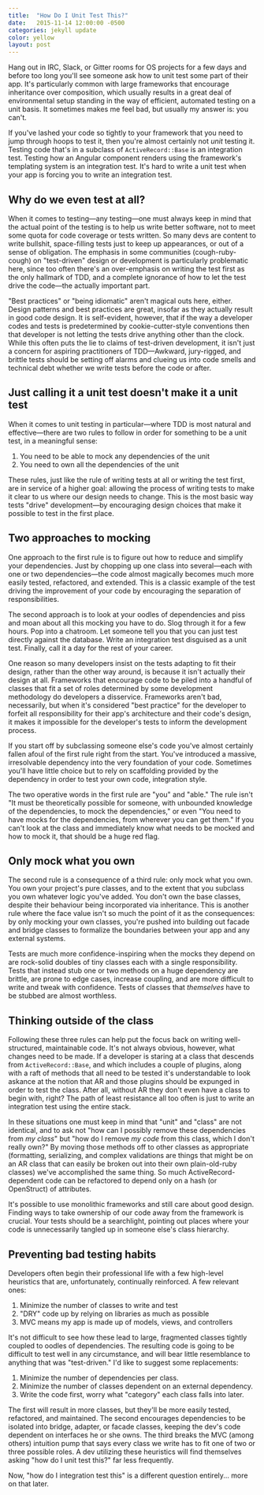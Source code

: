 ```yaml
---
title:  "How Do I Unit Test This?"
date:   2015-11-14 12:00:00 -0500
categories: jekyll update
color: yellow
layout: post
---
```


Hang out in IRC, Slack, or Gitter rooms for OS projects for a few days and before too long you'll see someone ask how to unit test some part of their app. It's particularly common with large frameworks that encourage inheritance over composition, which usually results in a great deal of environmental setup standing in the way of efficient, automated testing on a unit basis. It sometimes makes me feel bad, but usually my answer is: you can't.

If you've lashed your code so tightly to your framework that you need to jump through hoops to test it, then you're almost certainly not *unit* testing it. Testing code that's in a subclass of `ActiveRecord::Base` is an integration test. Testing how an Angular component renders using the framework's templating system is an integration test. It's hard to write a unit test when your app is forcing you to write an integration test.

## Why do we even test at all?

When it comes to testing—any testing—one must always keep in mind that the actual point of the testing is to help us write better software, not to meet some quota for code coverage or tests written. So many devs are content to write bullshit, space-filling tests just to keep up appearances, or out of a sense of obligation. The emphasis in some communities (cough-ruby-cough) on "test-driven" design or development is particularly problematic here, since too often there's an over-emphasis on writing the test first as the only hallmark of TDD, and a complete ignorance of how to let the test drive the code—the actually important part.

"Best practices" or "being idiomatic" aren't magical outs here, either. Design patterns and best practices are great, insofar as they actually result in good code design. It is self-evident, however, that if the way a developer codes and tests is predetermined by cookie-cutter-style conventions then that developer is not letting the tests drive anything other than the clock. While this often puts the lie to claims of test-driven development, it isn't just a concern for aspiring practitioners of TDD—Awkward, jury-rigged, and brittle tests should be setting off alarms and clueing us into code smells and technical debt whether we write tests before the code or after.

## Just calling it a unit test doesn't make it a unit test

When it comes to unit testing in particular—where TDD is most natural and effective—there are two rules to follow in order for something to be a unit test, in a meaningful sense:

1.  You need to be able to mock any dependencies of the unit
2.  You need to own all the dependencies of the unit

These rules, just like the rule of writing tests at all or writing the test first, are in service of a higher goal: allowing the process of writing tests to make it clear to us where our design needs to change. This is the most basic way tests "drive" development—by encouraging design choices that make it possible to test in the first place.

## Two approaches to mocking

One approach to the first rule is to figure out how to reduce and simplify your dependencies. Just by chopping up one class into several—each with one or two dependencies—the code almost magically becomes much more easily tested, refactored, and extended. This is a classic example of the test driving the improvement of your code by encouraging the separation of responsibilities.

The second approach is to look at your oodles of dependencies and piss and moan about all this mocking you have to do. Slog through it for a few hours. Pop into a chatroom. Let someone tell you that you can just test directly against the database. Write an integration test disguised as a unit test. Finally, call it a day for the rest of your career.

One reason so many developers insist on the tests adapting to fit their design, rather than the other way around, is because it isn't actually their design at all. Frameworks that encourage code to be piled into a handful of classes that fit a set of roles determined by some development methodology do developers a disservice. Frameworks aren't bad, necessarily, but when it's considered "best practice" for the developer to forfeit all responsibility for their app's architecture and their code's design, it makes it impossible for the developer's tests to inform the development process.

If you start off by subclassing someone else's code you've almost certainly fallen afoul of the first rule right from the start. You've introduced a massive, irresolvable dependency into the very foundation of your code. Sometimes you'll have little choice but to rely on scaffolding provided by the dependency in order to test your own code, integration style.

The two operative words in the first rule are "you" and "able." The rule isn't "It must be theoretically possible for someone, with unbounded knowledge of the dependencies, to mock the dependencies," or even "You need to have mocks for the dependencies, from wherever you can get them." If you can't look at the class and immediately know what needs to be mocked and how to mock it, that should be a huge red flag.

## Only mock what you own

The second rule is a consequence of a third rule: only mock what you own. You own your project's pure classes, and to the extent that you subclass you own whatever logic you've added. You don't own the base classes, despite their behaviour being incorporated via inheritance. This is another rule where the face value isn't so much the point of it as the consequences: by only mocking your own classes, you're pushed into building out facade and bridge classes to formalize the boundaries between your app and any external systems.

Tests are much more confidence-inspiring when the mocks they depend on are rock-solid doubles of tiny classes each with a single responsibility. Tests that instead stub one or two methods on a huge dependency are brittle, are prone to edge cases, increase coupling, and are more difficult to write and tweak with confidence. Tests of classes that *themselves* have to be stubbed are almost worthless.

## Thinking outside of the class

Following these three rules can help put the focus back on writing well-structured, maintainable code. It's not always obvious, however, what changes need to be made. If a developer is staring at a class that descends from `ActiveRecord::Base`, and which includes a couple of plugins, along with a raft of methods that all need to be tested it's understandable to look askance at the notion that AR and those plugins should be expunged in order to test the class. After all, without AR they don't even have a class to begin with, right? The path of least resistance all too often is just to write an integration test using the entire stack.

In these situations one must keep in mind that "unit" and "class" are not identical, and to ask not "how can I possibly remove these dependencies from *my class*" but "how do I remove *my code* from this class, which I don't really own?" By moving those methods off to other classes as appropriate (formatting, serializing, and complex validations are things that might be on an AR class that can easily be broken out into their own plain-old-ruby classes) we've accomplished the same thing. So much ActiveRecord-dependent code can be refactored to depend only on a hash (or OpenStruct) of attributes.

It's possible to use monolithic frameworks and still care about good design. Finding ways to take ownership of our code away from the framework is crucial. Your tests should be a searchlight, pointing out places where your code is unnecessarily tangled up in someone else's class hierarchy.

## Preventing bad testing habits

Developers often begin their professional life with a few high-level heuristics that are, unfortunately, continually reinforced. A few relevant ones:

1.  Minimize the number of classes to write and test
2.  "DRY" code up by relying on libraries as much as possible
3.  MVC means my app is made up of models, views, and controllers

It's not difficult to see how these lead to large, fragmented classes tightly coupled to oodles of dependencies. The resulting code is going to be difficult to test well in any circumstance, and will bear little resemblance to anything that was "test-driven." I'd like to suggest some replacements:

1.  Minimize the number of dependencies per class.
2.  Minimize the number of classes dependent on an external dependency.
3.  Write the code first, worry what "category" each class falls into later.

The first will result in more classes, but they'll be more easily tested, refactored, and maintained. The second encourages dependencies to be isolated into bridge, adapter, or facade classes, keeping the dev's code dependent on interfaces he or she owns. The third breaks the MVC (among others) intuition pump that says every class we write has to fit one of two or three possible roles. A dev utilizing these heuristics will find themselves asking "how do I unit test this?" far less frequently.

Now, "how do I integration test this" is a different question entirely... more on that later.

